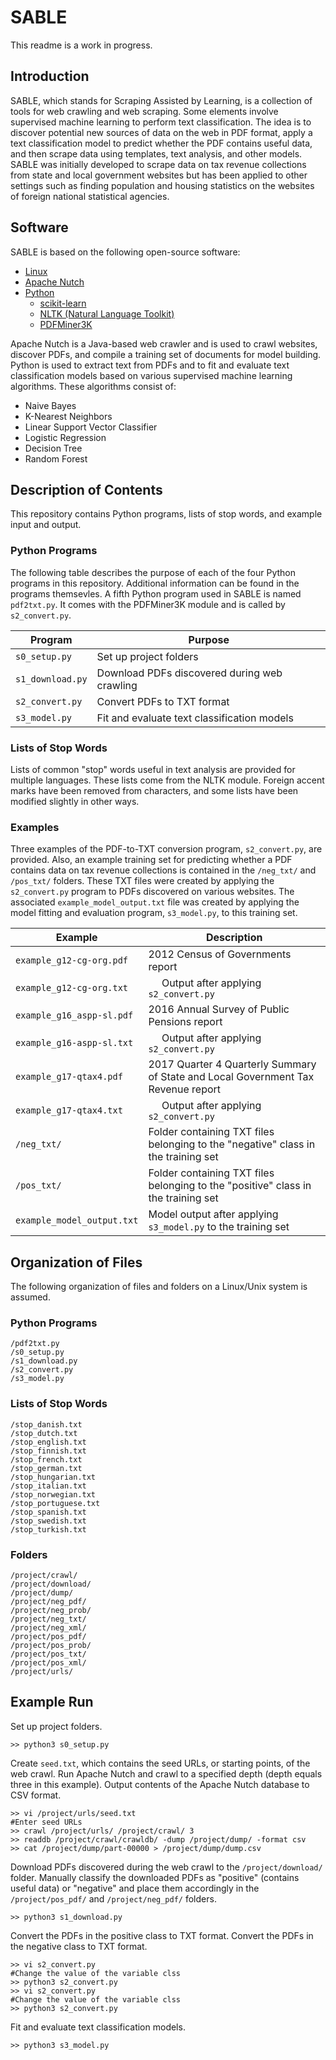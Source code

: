 # SABLE

This readme is a work in progress.

## Introduction

SABLE, which stands for Scraping Assisted by Learning, is a collection of tools for web crawling and web scraping.  Some elements involve supervised machine learning to perform text classification.  The idea is to discover potential new sources of data on the web in PDF format, apply a text classification model to predict whether the PDF contains useful data, and then scrape data using templates, text analysis, and other models.  SABLE was initially developed to scrape data on tax revenue collections from state and local government websites but has been applied to other settings such as finding population and housing statistics on the websites of foreign national statistical agencies.

## Software

SABLE is based on the following open-source software:

* [Linux](https://www.linux.org/)
* [Apache Nutch](http://nutch.apache.org/)
* [Python](http://www.python.org/)
  * [scikit-learn](http://www.scikit-learn.org/stable/)
  * [NLTK (Natural Language Toolkit)](https://www.nltk.org/)
  * [PDFMiner3K](https://github.com/jaepil/pdfminer3k/)

Apache Nutch is a Java-based web crawler and is used to crawl websites, discover PDFs, and compile a training set of documents for model building.  Python is used to extract text from PDFs and to fit and evaluate text classification models based on various supervised machine learning algorithms.  These algorithms consist of:

* Naive Bayes
* K-Nearest Neighbors
* Linear Support Vector Classifier
* Logistic Regression
* Decision Tree
* Random Forest

## Description of Contents

This repository contains Python programs, lists of stop words, and example input and output.

### Python Programs

The following table describes the purpose of each of the four Python programs in this repository.  Additional information can be found in the programs themsevles.  A fifth Python program used in SABLE is named ```pdf2txt.py```.  It comes with the PDFMiner3K module and is called by ```s2_convert.py```.

| Program              | Purpose                                      |
| -------------------- | -------------------------------------------- |
| ```s0_setup.py```    | Set up project folders                       |
| ```s1_download.py``` | Download PDFs discovered during web crawling |
| ```s2_convert.py```  | Convert PDFs to TXT format                   |
| ```s3_model.py ```   | Fit and evaluate text classification models  |

### Lists of Stop Words

Lists of common "stop" words useful in text analysis are provided for multiple languages.  These lists come from the NLTK module.  Foreign accent marks have been removed from characters, and some lists have been modified slightly in other ways.

### Examples

Three examples of the PDF-to-TXT conversion program, ```s2_convert.py```, are provided.  Also, an example training set for predicting whether a PDF contains data on tax revenue collections is contained in the ```/neg_txt/``` and ```/pos_txt/``` folders.  These TXT files were created by applying the ```s2_convert.py``` program to PDFs discovered on various websites.  The associated ```example_model_output.txt``` file was created by applying the model fitting and evaluation program, ```s3_model.py```, to this training set.

| Example                        | Description                                                                       |
| ------------------------------ | --------------------------------------------------------------------------------- |
| ```example_g12-cg-org.pdf```   | 2012 Census of Governments report                                                 |
| ```example_g12-cg-org.txt```   | &nbsp;&nbsp;&nbsp;&nbsp;&nbsp;Output after applying ```s2_convert.py```           |
| ```example_g16_aspp-sl.pdf```  | 2016 Annual Survey of Public Pensions report                                      |
| ```example_g16-aspp-sl.txt```  | &nbsp;&nbsp;&nbsp;&nbsp;&nbsp;Output after applying ```s2_convert.py```           |
| ```example_g17-qtax4.pdf```    | 2017 Quarter 4 Quarterly Summary of State and Local Government Tax Revenue report |
| ```example_g17-qtax4.txt```    | &nbsp;&nbsp;&nbsp;&nbsp;&nbsp;Output after applying ```s2_convert.py```           |
| ```/neg_txt/```                | Folder containing TXT files belonging to the "negative" class in the training set |
| ```/pos_txt/```                | Folder containing TXT files belonging to the "positive" class in the training set |
| ```example_model_output.txt``` | Model output after applying ```s3_model.py``` to the training set                 |

## Organization of Files

The following organization of files and folders on a Linux/Unix system is assumed.

### Python Programs

```
/pdf2txt.py
/s0_setup.py
/s1_download.py
/s2_convert.py
/s3_model.py
```

### Lists of Stop Words

```
/stop_danish.txt
/stop_dutch.txt
/stop_english.txt
/stop_finnish.txt
/stop_french.txt
/stop_german.txt
/stop_hungarian.txt
/stop_italian.txt
/stop_norwegian.txt
/stop_portuguese.txt
/stop_spanish.txt
/stop_swedish.txt
/stop_turkish.txt
```

### Folders

```
/project/crawl/
/project/download/
/project/dump/
/project/neg_pdf/
/project/neg_prob/
/project/neg_txt/
/project/neg_xml/
/project/pos_pdf/
/project/pos_prob/
/project/pos_txt/
/project/pos_xml/
/project/urls/
```

## Example Run

Set up project folders.

```
>> python3 s0_setup.py
```

Create ```seed.txt```, which contains the seed URLs, or starting points, of the web crawl.  Run Apache Nutch and crawl to a specified depth (depth equals three in this example).  Output contents of the Apache Nutch database to CSV format.

```
>> vi /project/urls/seed.txt
#Enter seed URLs
>> crawl /project/urls/ /project/crawl/ 3
>> readdb /project/crawl/crawldb/ -dump /project/dump/ -format csv
>> cat /project/dump/part-00000 > /project/dump/dump.csv
```

Download PDFs discovered during the web crawl to the ```/project/download/``` folder.  Manually classify the downloaded PDFs as "positive" (contains useful data) or "negative" and place them accordingly in the ```/project/pos_pdf/``` and ```/project/neg_pdf/``` folders.

```
>> python3 s1_download.py
```

Convert the PDFs in the positive class to TXT format.  Convert the PDFs in the negative class to TXT format.

```
>> vi s2_convert.py
#Change the value of the variable clss
>> python3 s2_convert.py
>> vi s2_convert.py
#Change the value of the variable clss
>> python3 s2_convert.py
```

Fit and evaluate text classification models.

```
>> python3 s3_model.py
```
